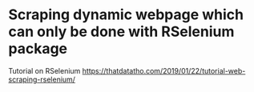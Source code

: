 # Scraping dynamic webpage which can only be done with RSelenium package

Tutorial on RSelenium
https://thatdatatho.com/2019/01/22/tutorial-web-scraping-rselenium/
